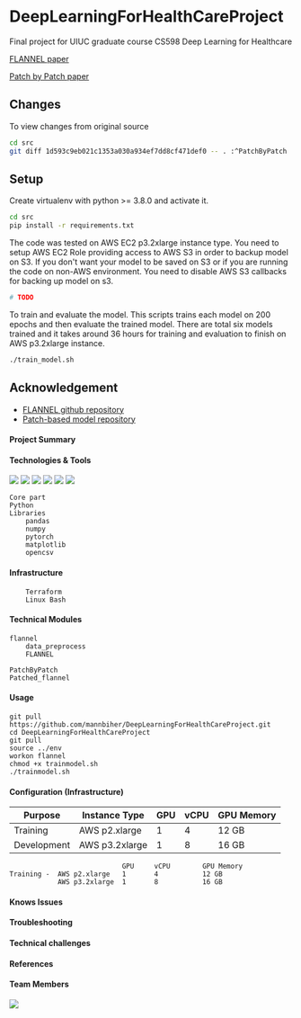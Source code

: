 # DeepLearningForHealthCareProject
Final project for UIUC graduate course CS598 Deep Learning for Healthcare

[FLANNEL paper](https://academic.oup.com/jamia/article/28/3/444/5943880)

[Patch by Patch paper](https://ieeexplore.ieee.org/document/9090149)


## Changes

To view changes from original source

```bash
cd src
git diff 1d593c9eb021c1353a030a934ef7dd8cf471def0 -- . :^PatchByPatch
```

## Setup

Create virtualenv with python >= 3.8.0 and activate it.
```bash
cd src
pip install -r requirements.txt
```

The code was tested on AWS EC2 p3.2xlarge instance type. You need to setup AWS
EC2 Role providing access to AWS S3 in order to backup model on S3. If you don't
want your model to be saved on S3 or if you are running the code on non-AWS
environment. You need to disable AWS S3 callbacks for backing up model on s3.

```bash
# TODO
```

To train and evaluate the model. This scripts trains each model on 200 epochs and
then evaluate the trained model. There are total six models trained and it takes
around 36 hours for training and evaluation to finish on AWS p3.2xlarge instance.


```bash
./train_model.sh
```

## Acknowledgement

- [FLANNEL github repository](https://github.com/qxiaobu/FLANNEL)
- [Patch-based model repository](https://github.com/jongcye/Deep-Learning-COVID-19-on-CXR-using-Limited-Training-Data-Sets)

#### Project Summary

#### Technologies & Tools

<!--![](https://img.shields.io/badge/OS-Linux-informational?style=flat&logo=<LOGO_NAME>&logoColor=white&color=2bbc8a)
![](https://img.shields.io/badge/Code-Python-informational?style=flat&logo=<LOGO_NAME>&logoColor=white&color=2bbc8a)-->
![](https://img.shields.io/static/v1?label=OS&message=Linux&color=yellowgreen)
![](https://img.shields.io/static/v1?label=Code&message=Python%203.8.0&color=brightgreen)
![](https://img.shields.io/static/v1?label=Infrastructure&message=AWS&color=green)
![](https://img.shields.io/static/v1?label=Infrastructure-Automation&message=Terraform&color=yellowgreen)
![](https://img.shields.io/static/v1?label=Editor&message=VSCode&color=yellow)
![](https://img.shields.io/static/v1?label=Processor&message=GPU%20Tesla&color=orange)

    Core part
	Python
	Libraries
		pandas
		numpy
		pytorch
		matplotlib
		opencsv
#### Infrastructure
		Terraform
		Linux Bash

#### Technical Modules 

	flannel
		data_preprocess
		FLANNEL

	PatchByPatch
	Patched_flannel

#### Usage
    git pull https://github.com/mannbiher/DeepLearningForHealthCareProject.git
    cd DeepLearningForHealthCareProject
    git pull
    source ../env
    workon flannel
    chmod +x trainmodel.sh
    ./trainmodel.sh

#### Configuration (Infrastructure)

| Purpose  | Instance Type | GPU | vCPU | GPU Memory |
|----------|---------------|-----|------|------------|
| Training | AWS p2.xlarge | 1   | 4    | 12 GB      |
| Development| AWS p3.2xlarge | 1 | 8   | 16 GB      |

					            GPU		vCPU		GPU Memory
    Training -	AWS p2.xlarge 	1		4			12 GB 
			    AWS p3.2xlarge	1		8			16 GB


#### Knows Issues
<!--[![Top Langs](https://github-readme-stats.vercel.app/api/top-langs/?username=srasi1&layout=compact)](https://github.com/mannbiher/DeepLearningForHealthCareProject)-->

#### Troubleshooting
<!--![GitHub stats](https://github-readme-stats.vercel.app/api?username=srasi1&show_icons=true&theme=radical)-->

#### Technical challenges
#### References
#### Team Members

![](https://img.shields.io/badge/Maneesh_Kumar_Singh-Maneesh%20Kumar%20Singh-informational?style=flat&logo=<LOGO_NAME>&logoColor=white&color=2bbc8a)